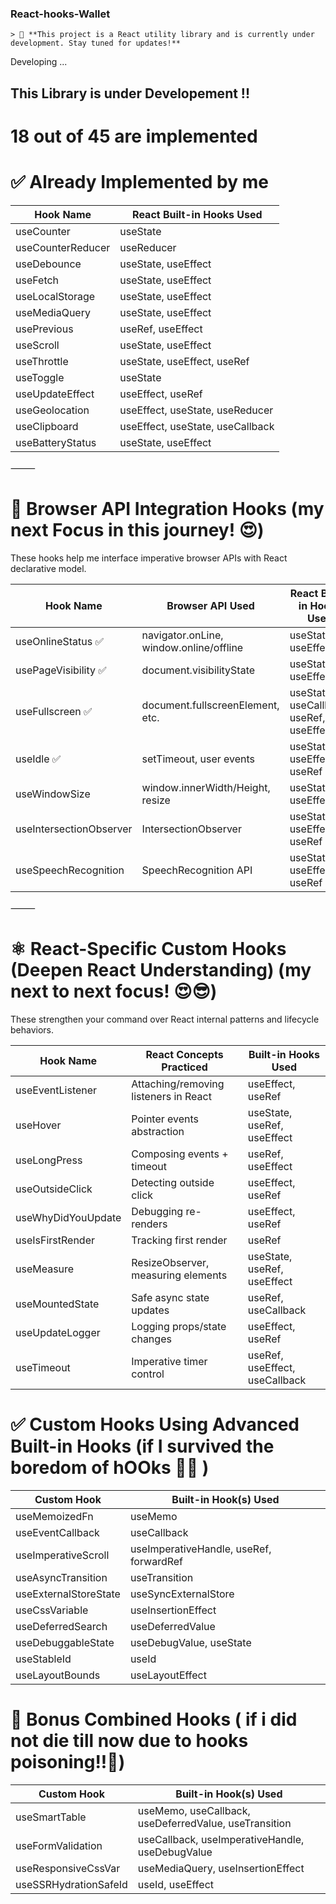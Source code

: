 ### React-hooks-Wallet 
    > 🚧 **This project is a React utility library and is currently under development. Stay tuned for updates!**

Developing ...

##  This Library is under Developement !! 

# 18 out of 45 are implemented



# ✅ Already Implemented by me

| Hook Name           | React Built-in Hooks Used               |
|---------------------|-------------------------------          |
| useCounter          | useState                                |
| useCounterReducer   | useReducer                              |
| useDebounce         | useState, useEffect                     |
| useFetch            | useState, useEffect                     |
| useLocalStorage     | useState, useEffect                     |
| useMediaQuery       | useState, useEffect                     |
| usePrevious         | useRef, useEffect                       |
| useScroll           | useState, useEffect                     |
| useThrottle         | useState, useEffect, useRef             |
| useToggle           | useState                                |
| useUpdateEffect     | useEffect, useRef                       |
| useGeolocation      | useEffect, useState, useReducer         |
| useClipboard        | useEffect, useState, useCallback        |
| useBatteryStatus    | useState, useEffect                     |


⸻

# 🧠 Browser API Integration Hooks (my next Focus in this journey! 😍)

These hooks help me interface imperative browser APIs with React declarative model.

| Hook Name                | Browser API Used                                   | React Built-in Hooks Used                |
|--------------------------|----------------------------------------------------|------------------------------------------|
| useOnlineStatus    ✅    | navigator.onLine, window.online/offline            | useState, useEffect                      |
| usePageVisibility  ✅    | document.visibilityState                           | useState, useEffect                      |
| useFullscreen      ✅     | document.fullscreenElement, etc.                   | useState, useCallback, useRef, useEffect |
| useIdle            ✅     | setTimeout, user events                            | useState, useEffect, useRef              |
| useWindowSize            | window.innerWidth/Height, resize                   | useState, useEffect                      |
| useIntersectionObserver  | IntersectionObserver                               | useState, useEffect, useRef              |
| useSpeechRecognition     | SpeechRecognition API                              | useState, useEffect, useRef              |


⸻

# ⚛️ React-Specific Custom Hooks (Deepen React Understanding) (my next to  next focus! 😍😎)

These strengthen your command over React internal patterns and lifecycle behaviors.

| Hook Name            | React Concepts Practiced                | Built-in Hooks Used                |
|----------------------|-----------------------------------------|------------------------------------|
| useEventListener     | Attaching/removing listeners in React   | useEffect, useRef                  |
| useHover             | Pointer events abstraction              | useState, useRef, useEffect        |
| useLongPress         | Composing events + timeout              | useRef, useEffect                  |
| useOutsideClick      | Detecting outside click                 | useEffect, useRef                  |
| useWhyDidYouUpdate   | Debugging re-renders                    | useEffect, useRef                  |
| useIsFirstRender     | Tracking first render                   | useRef                             |
| useMeasure           | ResizeObserver, measuring elements      | useState, useRef, useEffect        |
| useMountedState      | Safe async state updates                | useRef, useCallback                |
| useUpdateLogger      | Logging props/state changes             | useEffect, useRef                  |
| useTimeout           | Imperative timer control                | useRef, useEffect, useCallback     |






# ✅ Custom Hooks Using Advanced Built-in Hooks (if I survived the boredom of hOOks 🥹😩 )

| Custom Hook             | Built-in Hook(s) Used                                 |
|------------------------ |------------------------------------------------------|
| useMemoizedFn           | useMemo                                              |
| useEventCallback        | useCallback                                          |
| useImperativeScroll     | useImperativeHandle, useRef, forwardRef              |
| useAsyncTransition      | useTransition                                        |
| useExternalStoreState   | useSyncExternalStore                                 |
| useCssVariable          | useInsertionEffect                                   |
| useDeferredSearch       | useDeferredValue                                     |
| useDebuggableState      | useDebugValue, useState                              |
| useStableId             | useId                                                |
| useLayoutBounds         | useLayoutEffect                                      |


# 🌟 Bonus Combined Hooks ( if i did not die till now due to hooks poisoning!!🫡)

| Custom Hook                | Built-in Hook(s) Used                                 |
|----------------------------|------------------------------------------------------|
| useSmartTable              | useMemo, useCallback, useDeferredValue, useTransition|
| useFormValidation          | useCallback, useImperativeHandle, useDebugValue      |
| useResponsiveCssVar        | useMediaQuery, useInsertionEffect                    |
| useSSRHydrationSafeId      | useId, useEffect                                     |

